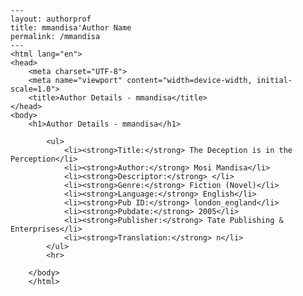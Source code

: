 
    ---
    layout: authorprof
    title: mmandisa'Author Name 
    permalink: /mmandisa
    ---
    <html lang="en">
    <head>
        <meta charset="UTF-8">
        <meta name="viewport" content="width=device-width, initial-scale=1.0">
        <title>Author Details - mmandisa</title>
    </head>
    <body>
        <h1>Author Details - mmandisa</h1>
        
            <ul>
                <li><strong>Title:</strong> The Deception is in the Perception</li>
                <li><strong>Author:</strong> Mosi Mandisa</li>
                <li><strong>Descriptor:</strong> </li>
                <li><strong>Genre:</strong> Fiction (Novel)</li>
                <li><strong>Language:</strong> English</li>
                <li><strong>Pub ID:</strong> london_england</li>
                <li><strong>Pubdate:</strong> 2005</li>
                <li><strong>Publisher:</strong> Tate Publishing & Enterprises</li>
                <li><strong>Translation:</strong> n</li>
            </ul>
            <hr>
            
        </body>
        </html>
        
